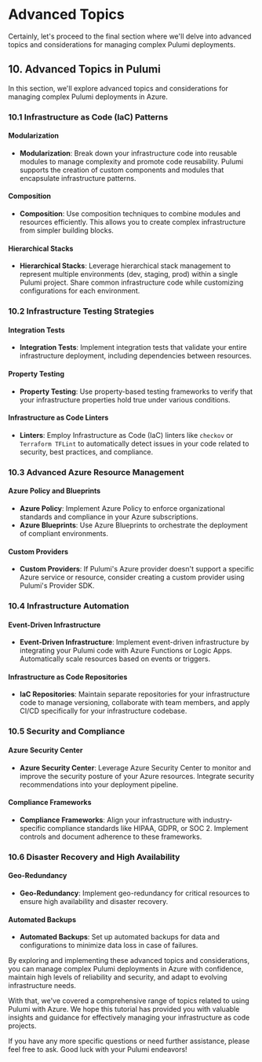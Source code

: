 # Advanced Topics

Certainly, let's proceed to the final section where we'll delve into advanced topics and considerations for managing complex Pulumi deployments.

## 10. Advanced Topics in Pulumi

In this section, we'll explore advanced topics and considerations for managing complex Pulumi deployments in Azure.

### 10.1 Infrastructure as Code (IaC) Patterns

#### Modularization

- **Modularization**: Break down your infrastructure code into reusable modules to manage complexity and promote code reusability. Pulumi supports the creation of custom components and modules that encapsulate infrastructure patterns.

#### Composition

- **Composition**: Use composition techniques to combine modules and resources efficiently. This allows you to create complex infrastructure from simpler building blocks.

#### Hierarchical Stacks

- **Hierarchical Stacks**: Leverage hierarchical stack management to represent multiple environments (dev, staging, prod) within a single Pulumi project. Share common infrastructure code while customizing configurations for each environment.

### 10.2 Infrastructure Testing Strategies

#### Integration Tests

- **Integration Tests**: Implement integration tests that validate your entire infrastructure deployment, including dependencies between resources.

#### Property Testing

- **Property Testing**: Use property-based testing frameworks to verify that your infrastructure properties hold true under various conditions.

#### Infrastructure as Code Linters

- **Linters**: Employ Infrastructure as Code (IaC) linters like `checkov` or `Terraform TFLint` to automatically detect issues in your code related to security, best practices, and compliance.

### 10.3 Advanced Azure Resource Management

#### Azure Policy and Blueprints

- **Azure Policy**: Implement Azure Policy to enforce organizational standards and compliance in your Azure subscriptions.
- **Azure Blueprints**: Use Azure Blueprints to orchestrate the deployment of compliant environments.

#### Custom Providers

- **Custom Providers**: If Pulumi's Azure provider doesn't support a specific Azure service or resource, consider creating a custom provider using Pulumi's Provider SDK.

### 10.4 Infrastructure Automation

#### Event-Driven Infrastructure

- **Event-Driven Infrastructure**: Implement event-driven infrastructure by integrating your Pulumi code with Azure Functions or Logic Apps. Automatically scale resources based on events or triggers.

#### Infrastructure as Code Repositories

- **IaC Repositories**: Maintain separate repositories for your infrastructure code to manage versioning, collaborate with team members, and apply CI/CD specifically for your infrastructure codebase.

### 10.5 Security and Compliance

#### Azure Security Center

- **Azure Security Center**: Leverage Azure Security Center to monitor and improve the security posture of your Azure resources. Integrate security recommendations into your deployment pipeline.

#### Compliance Frameworks

- **Compliance Frameworks**: Align your infrastructure with industry-specific compliance standards like HIPAA, GDPR, or SOC 2. Implement controls and document adherence to these frameworks.

### 10.6 Disaster Recovery and High Availability

#### Geo-Redundancy

- **Geo-Redundancy**: Implement geo-redundancy for critical resources to ensure high availability and disaster recovery.

#### Automated Backups

- **Automated Backups**: Set up automated backups for data and configurations to minimize data loss in case of failures.

By exploring and implementing these advanced topics and considerations, you can manage complex Pulumi deployments in Azure with confidence, maintain high levels of reliability and security, and adapt to evolving infrastructure needs.

With that, we've covered a comprehensive range of topics related to using Pulumi with Azure. We hope this tutorial has provided you with valuable insights and guidance for effectively managing your infrastructure as code projects.

If you have any more specific questions or need further assistance, please feel free to ask. Good luck with your Pulumi endeavors!